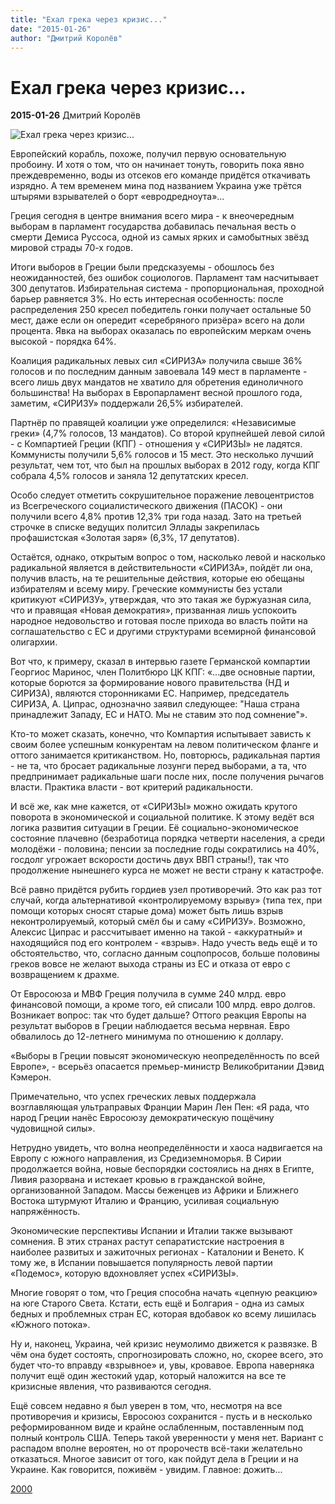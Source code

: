 ```yaml
---
title: "Ехал грека через кризис..."
date: "2015-01-26"
author: "Дмитрий Королёв"
---
```


# Ехал грека через кризис...

**2015-01-26** Дмитрий Королёв

![Ехал грека через кризис...](http://2000.ua/modules/pages/pictures/1000x1000/488_1422286673_2015-01-26T120337Z_1689563133_GM1EB1Q1JJ601_RTRMADP_3_GREECE-ELECTION-GOVT.JPG)

Европейский корабль, похоже, получил первую основательную пробоину. И хотя о том, что он начинает тонуть, говорить пока явно преждевременно, воды из отсеков его команде придётся откачивать изрядно. А тем временем мина под названием Украина уже трётся штырями взрывателей о борт «евродредноута»...

Греция сегодня в центре внимания всего мира - к внеочередным выборам в парламент государства добавилась печальная весть о смерти Демиса Руссоса, одной из самых ярких и самобытных звёзд мировой страды 70-х годов.

Итоги выборов в Греции были предсказуемы - обошлось без неожиданностей, без ошибок социологов. Парламент там насчитывает 300 депутатов. Избирательная система - пропорциональная, проходной барьер равняется 3%. Но есть интересная особенность: после распределения 250 кресел победитель гонки получает остальные 50 мест, даже если он опередит «серебряного призёра» всего на доли процента. Явка на выборах оказалась по европейским меркам очень высокой - порядка 64%.

Коалиция радикальных левых сил «СИРИЗА» получила свыше 36% голосов и по последним данным завоевала 149 мест в парламенте - всего лишь двух мандатов не хватило для обретения единоличного большинства! На выборах в Европарламент весной прошлого года, заметим, «СИРИЗУ» поддержали 26,5% избирателей.

Партнёр по правящей коалиции уже определился: «Независимые греки» (4,7% голосов, 13 мандатов). Со второй крупнейшей левой силой - с Компартией Греции (КПГ) - отношения у «СИРИЗЫ» не ладятся. Коммунисты получили 5,6% голосов и 15 мест. Это несколько лучший результат, чем тот, что был на прошлых выборах в 2012 году, когда КПГ собрала 4,5% голосов и заняла 12 депутатских кресел.

Особо следует отметить сокрушительное поражение левоцентристов из Всегреческого социалистического движения (ПАСОК) - они получили всего 4,8% против 12,3% три года назад. Зато на третьей строчке в списке ведущих политсил Эллады закрепилась профашистская «Золотая заря» (6,3%, 17 депутатов).

Остаётся, однако, открытым вопрос о том, насколько левой и насколько радикальной является в действительности «СИРИЗА», пойдёт ли она, получив власть, на те решительные действия, которые ею обещаны избирателям и всему миру. Греческие коммунисты без устали критикуют «СИРИЗУ», утверждая, что это такая же буржуазная сила, что и правящая «Новая демократия», призванная лишь успокоить народное недовольство и готовая после прихода во власть пойти на соглашательство с ЕС и другими структурами всемирной финансовой олигархии.

Вот что, к примеру, сказал в интервью газете Германской компартии Георгиос Маринос, член Политбюро ЦК КПГ: «...две основные партии, которые борются за формирование нового правительства (НД и СИРИЗА), являются сторонниками ЕС. Например, председатель СИРИЗА, А. Ципрас, однозначно заявил следующее: "Наша страна принадлежит Западу, ЕС и НАТО. Мы не ставим это под сомнение"».

Кто-то может сказать, конечно, что Компартия испытывает зависть к своим более успешным конкурентам на левом политическом фланге и оттого занимается критиканством. Но, повторюсь, радикальная партия - не та, что бросает радикальные лозунги перед выборами, а та, что предпринимает радикальные шаги после них, после получения рычагов власти. Практика власти - вот критерий радикальности.

И всё же, как мне кажется, от «СИРИЗЫ» можно ожидать крутого поворота в экономической и социальной политике. К этому ведёт вся логика развития ситуации в Греции. Её социально-экономическое состояние плачевно (безработица порядка четверти населения, а среди молодёжи - половина; пенсии за последние годы сократились на 40%, госдолг угрожает вскорости достичь двух ВВП страны!), так что продолжение нынешнего курса не может не вести страну к катастрофе.

Всё равно придётся рубить гордиев узел противоречий. Это как раз тот случай, когда альтернативой «контролируемому взрыву» (типа тех, при помощи которых сносят старые дома) может быть лишь взрыв неконтролируемый, который смёл бы и саму «СИРИЗУ». Возможно, Алексис Ципрас и рассчитывает именно на такой - «аккуратный» и находящийся под его контролем - «взрыв». Надо учесть ведь ещё и то обстоятельство, что, согласно данным соцпопросов, больше половины греков вовсе не желают выхода страны из ЕС и отказа от евро с возвращением к драхме.

От Евросоюза и МВФ Греция получила в сумме 240 млрд. евро финансовой помощи, а кроме того, ей списали 100 млрд. евро долгов. Возникает вопрос: так что будет дальше? Оттого реакция Европы на результат выборов в Греции наблюдается весьма нервная. Евро обвалилось до 12-летнего минимума по отношению к доллару.

«Выборы в Греции повысят экономическую неопределённость по всей Европе», - всерьёз опасается премьер-министр Великобритании Дэвид Кэмерон.

Примечательно, что успех греческих левых поддержала возглавляющая ультраправых Франции Марин Лен Пен: «Я рада, что народ Греции нанёс Евросоюзу демократическую пощёчину чудовищной силы».

Нетрудно увидеть, что волна неопределённости и хаоса надвигается на Европу с южного направления, из Средиземноморья. В Сирии продолжается война, новые беспорядки состоялись на днях в Египте, Ливия разорвана и истекает кровью в гражданской войне, организованной Западом. Массы беженцев из Африки и Ближнего Востока штурмуют Италию и Францию, усиливая социальную напряжённость.

Экономические перспективы Испании и Италии также вызывают сомнения. В этих странах растут сепаратистские настроения в наиболее развитых и зажиточных регионах - Каталонии и Венето. К тому же, в Испании повышается популярность левой партии «Подемос», которую вдохновляет успех «СИРИЗЫ».

Многие говорят о том, что Греция способна начать «цепную реакцию» на юге Старого Света. Кстати, есть ещё и Болгария - одна из самых бедных и проблемных стран ЕС, которая вдобавок ко всему лишилась «Южного потока».

Ну и, наконец, Украина, чей кризис неумолимо движется к развязке. В чём она будет состоять, спрогнозировать сложно, но, скорее всего, это будет что-то вправду «взрывное» и, увы, кровавое. Европа наверняка получит ещё один жестокий удар, который наложится на все те кризисные явления, что развиваются сегодня.

Ещё совсем недавно я был уверен в том, что, несмотря на все противоречия и кризисы, Евросоюз сохранится - пусть и в несколько реформированном виде и крайне ослабленным, поставленным под полный контроль США. Теперь такой уверенности у меня нет. Вариант с распадом вполне вероятен, но от пророчеств всё-таки желательно отказаться. Многое зависит от того, как пойдут дела в Греции и на Украине. Как говорится, поживём - увидим. Главное: дожить...

[2000](https://propaganda-journal.net/2000)